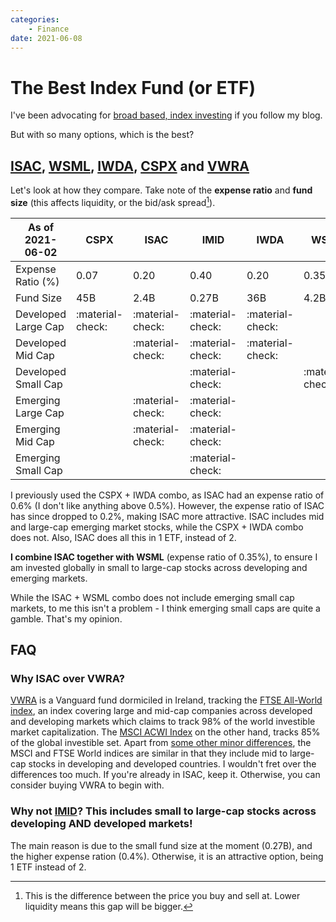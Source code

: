 ```yaml
---
categories:
    - Finance
date: 2021-06-08
---
```


# The Best Index Fund (or ETF)

I've been advocating for [broad based, index investing](2020-11-30-getting-started-with-investing.md) if you follow my blog.

But with so many options, which is the best?

<!-- more -->

## [ISAC](https://www.ishares.com/uk/individual/en/products/251850/ishares-msci-acwi-ucits-etf), [WSML](<https://www.ishares.com/uk/individual/en/products/296576/ishares-msci-world-small-cap-ucits-etf-usd-(acc)-fund>), [IWDA](https://www.ishares.com/uk/individual/en/products/251882/), [CSPX](https://www.ishares.com/uk/individual/en/products/253743/) and [VWRA](https://www.vanguardinvestments.dk/portal/instl/dk/en/product.html#/fundDetail/etf/portId=9679/assetCode=equity/?overview)

Let's look at how they compare. Take note of the **expense ratio** and **fund size** (this affects liquidity, or the bid/ask spread[^bid-ask-spread]).

| As of 2021-06-02    | CSPX             | ISAC             | IMID             | IWDA             | WSML             | VWRA             |
| ------------------- | ---------------- | ---------------- | ---------------- | ---------------- | ---------------- | ---------------- |
| Expense Ratio (%)   | 0.07             | 0.20             | 0.40             | 0.20             | 0.35             | 0.22             |
| Fund Size           | 45B              | 2.4B             | 0.27B            | 36B              | 4.2B             | 2.6B             |
| Developed Large Cap | :material-check: | :material-check: | :material-check: | :material-check: |                  | :material-check: |
| Developed Mid Cap   |                  | :material-check: | :material-check: | :material-check: |                  | :material-check: |
| Developed Small Cap |                  |                  | :material-check: |                  | :material-check: |                  |
| Emerging Large Cap  |                  | :material-check: | :material-check: |                  |                  | :material-check: |
| Emerging Mid Cap    |                  | :material-check: | :material-check: |                  |                  | :material-check: |
| Emerging Small Cap  |                  |                  | :material-check: |                  |                  |                  |

I previously used the CSPX + IWDA combo, as ISAC had an expense ratio of 0.6% (I don't like anything above 0.5%). However, the expense ratio of ISAC has since dropped to 0.2%, making ISAC more attractive. ISAC includes mid and large-cap emerging market stocks, while the CSPX + IWDA combo does not. Also, ISAC does all this in 1 ETF, instead of 2.

**I combine ISAC together with WSML** (expense ratio of 0.35%), to ensure I am invested globally in small to large-cap stocks across developing and emerging markets.

While the ISAC + WSML combo does not include emerging small cap markets, to me this isn't a problem - I think emerging small caps are quite a gamble. That's my opinion.

## FAQ

### Why ISAC over VWRA?

[VWRA](https://www.vanguardinvestments.dk/portal/instl/dk/en/product.html#/fundDetail/etf/portId=9679/?overview) is a Vanguard fund dormiciled in Ireland, tracking the [FTSE All-World index](https://research.ftserussell.com/Analytics/Factsheets/Home/DownloadSingleIssue?issueName=AWORLDS&IsManual=false), an index covering large and mid-cap companies across developed and developing markets which claims to track 98% of the world investible market capitalization. The [MSCI ACWI Index](https://www.msci.com/documents/10199/8d97d244-4685-4200-a24c-3e2942e3adeb) on the other hand, tracks 85% of the global investible set. Apart from [some other minor differences](https://www.bankeronwheels.com/best-international-etfs/), the MSCI and FTSE World indices are similar in that they include mid to large-cap stocks in developing and developed countries. I wouldn't fret over the differences too much. If you're already in ISAC, keep it. Otherwise, you can consider buying VWRA to begin with.

### Why not [IMID](https://markets.ft.com/data/etfs/tearsheet/summary?s=IMID:LSE:USD)? This includes small to large-cap stocks across developing AND developed markets!

The main reason is due to the small fund size at the moment (0.27B), and the higher expense ration (0.4%). Otherwise, it is an attractive option, being 1 ETF instead of 2.

[^bid-ask-spread]: This is the difference between the price you buy and sell at. Lower liquidity means this gap will be bigger.
